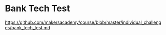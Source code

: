 # Bank Tech Test
https://github.com/makersacademy/course/blob/master/individual_challenges/bank_tech_test.md

